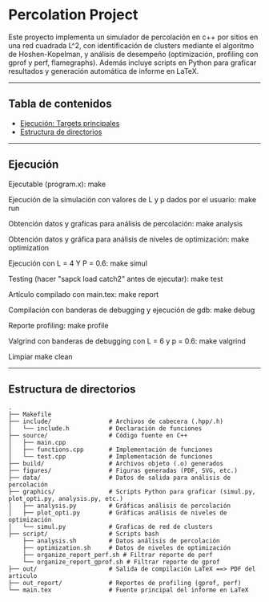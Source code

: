 # Percolation Project

Este proyecto implementa un simulador de percolación en c++ por sitios en una red cuadrada L^2, con identificación de clusters mediante el algoritmo de Hoshen-Kopelman, y análisis de desempeño (optimización, profiling con gprof y perf, flamegraphs). Además incluye scripts en Python para graficar resultados y generación automática de informe en LaTeX.

---

## Tabla de contenidos

- [Ejecución: Targets principales](#ejecucion-targets-principales)
- [Estructura de directorios](#estructura-de-directorios)    

---

## Ejecución

Ejecutable (program.x): 
  make

Ejecución de la simulación con valores de L y p dados por el usuario:
  make run

Obtención datos y graficas para análisis de percolación: 
  make analysis

Obtención datos y gráfica para análisis de niveles de optimización:
  make optimization

Ejecución con L = 4 Y P = 0.6:
  make simul

Testing (hacer "sapck load catch2" antes de ejecutar):
  make test

Artículo compilado con main.tex:
  make report

Compilación con banderas de debugging y ejecución de gdb:
  make debug

Reporte profiling:
 make profile

Valgrind con banderas de debugging con L = 6 y p = 0.6:
  make valgrind

Limpiar
  make clean

---

## Estructura de directorios

```text
.
├── Makefile
├── include/                # Archivos de cabecera (.hpp/.h)
│   └── include.h           # Declaración de funciones
├── source/                 # Código fuente en C++
│   ├── main.cpp              
│   ├── functions.cpp       # Implementación de funciones
│   └── test.cpp            # Implementación de funciones
├── build/                  # Archivos objeto (.o) generados
├── figures/                # Figuras generadas (PDF, SVG, etc.)
├── data/                   # Datos de salida para análisis de percolación
├── graphics/               # Scripts Python para graficar (simul.py, plot_opti.py, analysis.py, etc.)
│   ├── analysis.py         # Gráficas análisis de percolación              
│   ├── plot_opti.py        # Gráficas análisis de niveles de optimización
│   └── simul.py            # Graficas de red de clusters 
├── script/                 # Scripts bash 
    ├── analysis.sh         # Datos análisis de percolación   
    ├── optimization.sh     # Datos de niveles de optimización
    ├── organize_report_perf.sh # Filtrar reporte de perf
    └── organize_report_gprof.sh # Filtrar reporte de gprof                
├── out/                    # Salida de compilación LaTeX ==> PDF del articulo
├── out_report/             # Reportes de profiling (gprof, perf)
└── main.tex                # Fuente principal del informe en LaTeX


